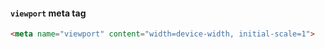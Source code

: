 #### `viewport` meta tag
```html
<meta name="viewport" content="width=device-width, initial-scale=1">
```
